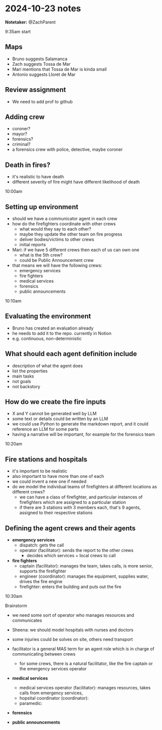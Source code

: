 # 2024-10-23 notes

**Notetaker:** @ZachParent

9:35am start

## Maps
* Bruno suggests Salamanca
* Zach suggests Tossa de Mar
* Mari mentions that Tossa de Mar is kinda small
* Antonio suggests Lloret de Mar

## Review assignment
* We need to add prof to github

## Adding crew
* coroner?
* mayor?
* forensics?
* criminal?
* a forensics crew with police, detective, maybe coroner

## Death in fires?
* it's realistic to have death
* different severity of fire might have different likelihood of death

10:00am

## Setting up environment
* should we have a communicator agent in each crew
* how do the firefighters coordinate with other crews
    * what would they say to each other?
    * maybe they update the other team on fire progress
    * deliver bodies/victims to other crews
    * initial reports
* Mari: if we have 5 different crews then each of us can own one
    * what is the 5th crew?
    * could be Public Announcement crew
* that means we will have the following crews:
    * emergency services
    * fire fighters
    * medical services
    * forensics
    * public announcements

10:10am

## Evaluating the environment
* Bruno has created an evaluation already
* he needs to add it to the repo. currently in Notion
* e.g. continuous, non-deterministic

## What should each agent definition include
* description of what the agent does
* list the properties
* main tasks
* not goals
* not backstory

## How do we create the fire inputs
* X and Y cannot be generated well by LLM
* some text or details could be written by an LLM
* we could use Python to generate the markdown report, and it could reference an LLM for some parts
* having a narrative will be important, for example for the forensics team

10:20am

## Fire stations and hospitals
* it's important to be realistic
* also important to have more than one of each
* we could invent a new one if needed
* do we model the individual teams of firefighters at different locations as different crews?
    * we can have a class of firefighter, and particular instances of firefighters which are assigned to a particular station
    * if there are 3 stations with 3 members each, that's 9 agents, assigned to their respective stations

## Defining the agent crews and their agents
* **emergency services**
    * dispatch: gets the call
    * operator (facilitator): sends the report to the other crews
        * decides which services + local crews to call
* **fire fighters**
    * captain (facilitator): manages the team, takes calls, is more senior, supports the firefighter 
    * engineer (coordinator): manages the equipment, supplies water, drives the fire engine
    * firefighter: enters the building and puts out the fire

10:30am

Brainstorm
* we need some sort of operator who manages resources and communicates
* Sheena: we should model hospitals with nurses and doctors
* some injuries could be solves on site, others need transport
* facilitator is a general MAS term for an agent role which is in charge of communicating between crews
    * for some crews, there is a natural facilitator, like the fire captain or the emergency services operator

* **medical services**
    * medical services operator (facilitator): manages resources, takes calls from emergency services,
    * hopsital coordinator (coordinator): 
    * paramedic: 
* **forensics**
* **public announcements**